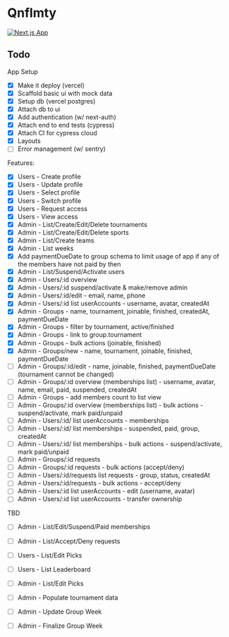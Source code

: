 # Qnflmty

[![Next.js App](https://img.shields.io/endpoint?url=https://cloud.cypress.io/badge/detailed/wxjaty/main&style=flat&logo=cypress)](https://cloud.cypress.io/projects/wxjaty/runs)

## Todo

App Setup
- [x] Make it deploy (vercel)
- [x] Scaffold basic ui with mock data
- [x] Setup db (vercel postgres)
- [x] Attach db to ui
- [x] Add authentication (w/ next-auth)
- [x] Attach end to end tests (cypress)
- [x] Attach CI for cypress cloud
- [x] Layouts
- [ ] Error management (w/ sentry)

Features:
- [x] Users - Create profile
- [x] Users - Update profile
- [x] Users - Select profile
- [x] Users - Switch profile
- [x] Users - Request access
- [x] Users - View access
- [x] Admin - List/Create/Edit/Delete tournaments
- [x] Admin - List/Create/Edit/Delete sports
- [x] Admin - List/Create teams
- [x] Admin - List weeks
- [x] Add paymentDueDate to group schema to limit usage of app if any of the members have not paid by then
- [x] Admin - List/Suspend/Activate users
- [x] Admin - Users/:id overview
- [x] Admin - Users/:id suspend/activate & make/remove admin
- [x] Admin - Users/:id/edit - email, name, phone
- [x] Admin - Users/:id list userAccounts - username, avatar, createdAt
- [x] Admin - Groups - name, tournament, joinable, finished, createdAt, paymentDueDate
- [x] Admin - Groups - filter by tournament, active/finished
- [x] Admin - Groups - link to group.tournament
- [x] Admin - Groups - bulk actions (joinable, finished)
- [x] Admin - Groups/new - name, tournament, joinable, finished, paymentDueDate
- [ ] Admin - Groups/:id/edit - name, joinable, finished, paymentDueDate (tournament cannot be changed)
- [ ] Admin - Groups/:id overview (memberships list) - username, avatar, name, email, paid, suspended, createdAt
- [ ] Admin - Groups - add members count to list view
- [ ] Admin - Groups/:id overview (memberships list) - bulk actions - suspend/activate, mark paid/unpaid
- [ ] Admin - Users/:id/ list userAccounts - memberships
- [ ] Admin - Users/:id/ list memberships - suspended, paid, group, createdAt
- [ ] Admin - Users/:id/ list memberships - bulk actions - suspend/activate, mark paid/unpaid
- [ ] Admin - Groups/:id requests
- [ ] Admin - Groups/:id requests - bulk actions (accept/deny)
- [ ] Admin - Users/:id/requests list requests - group, status, createdAt
- [ ] Admin - Users/:id/requests - bulk actions - accept/deny
- [ ] Admin - Users/:id list userAccounts - edit (username, avatar)
- [ ] Admin - Users/:id list userAccounts - transfer ownership

TBD
- [ ] Admin - List/Edit/Suspend/Paid memberships
- [ ] Admin - List/Accept/Deny requests
- [ ] Users - List/Edit Picks
- [ ] Users - List Leaderboard
- [ ] Admin - List/Edit Picks
- [ ] Admin - Populate tournament data
- [ ] Admin - Update Group Week
- [ ] Admin - Finalize Group Week

